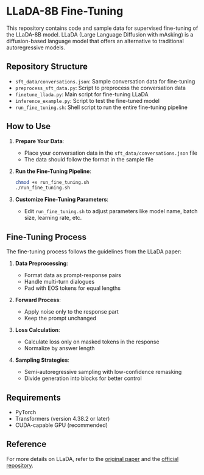 # LLaDA-8B Fine-Tuning

This repository contains code and sample data for supervised fine-tuning of the LLaDA-8B model. LLaDA (Large Language Diffusion with mAsking) is a diffusion-based language model that offers an alternative to traditional autoregressive models.

## Repository Structure

- `sft_data/conversations.json`: Sample conversation data for fine-tuning
- `preprocess_sft_data.py`: Script to preprocess the conversation data
- `finetune_llada.py`: Main script for fine-tuning LLaDA
- `inference_example.py`: Script to test the fine-tuned model
- `run_fine_tuning.sh`: Shell script to run the entire fine-tuning pipeline

## How to Use

1. **Prepare Your Data**: 
   - Place your conversation data in the `sft_data/conversations.json` file
   - The data should follow the format in the sample file

2. **Run the Fine-Tuning Pipeline**:
   ```bash
   chmod +x run_fine_tuning.sh
   ./run_fine_tuning.sh
   ```

3. **Customize Fine-Tuning Parameters**:
   - Edit `run_fine_tuning.sh` to adjust parameters like model name, batch size, learning rate, etc.

## Fine-Tuning Process

The fine-tuning process follows the guidelines from the LLaDA paper:

1. **Data Preprocessing**:
   - Format data as prompt-response pairs
   - Handle multi-turn dialogues
   - Pad with EOS tokens for equal lengths

2. **Forward Process**:
   - Apply noise only to the response part
   - Keep the prompt unchanged

3. **Loss Calculation**:
   - Calculate loss only on masked tokens in the response
   - Normalize by answer length

4. **Sampling Strategies**:
   - Semi-autoregressive sampling with low-confidence remasking
   - Divide generation into blocks for better control

## Requirements

- PyTorch
- Transformers (version 4.38.2 or later)
- CUDA-capable GPU (recommended)

## Reference

For more details on LLaDA, refer to the [original paper](https://arxiv.org/abs/2502.09992) and the [official repository](https://github.com/ML-GSAI/LLaDA).

